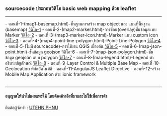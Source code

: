 <h3>sourcecode ประกอบวิดิโอ basic web mapping ด้วย leaflet</h3>
<hr>
- ตอนที่-1-(map1-basemap.html)-พื้นฐานการสร้าง map object และ แผนที่พื้นฐาน (basemap)
<a href='https://www.youtube.com/watch?v=Gudy2awDRHU' target='_blank'>วิดิโอ-1</a>
- ตอนที่-2-(map2-marker.html)-การซ้อน(overlay)ชั้นข้อมูลแบบ Marker
<a href='https://www.youtube.com/watch?v=wVIbPucqdgc' target='_blank'>วิดิโอ-2</a>
- ตอนที่-3-(map3-marker-icon.html)-Marker แบบ custom icon
<a href='https://youtu.be/AkClS4VUM78' target='_blank'>วิดิโอ-3</a>
- ตอนที่-4-(map4-point-line-polygon.html)-Point-Line-Polygon
<a href='https://www.youtube.com/watch?v=TCPb0xrX3Ro' target='_blank'>วิดิโอ-4</a>
- ตอนที่-5-(ไม่มี sourcecode)-การใช้งาน QGIS เบื้องต้น
<a href='https://www.youtube.com/watch?v=RkHGbJ3LfKk' target='_blank'>วิดิโอ-5</a>
- ตอนที่-6-(map-json-point.html)-ชั้นข้อมูล geojson
<a href='https://www.youtube.com/watch?v=cziuvyiK19o' target='_blank'>วิดิโอ-6</a>
- ตอนที่-7-(map-json-polygon.html)-ชั้นข้อมูล geojson แบบ polygon
<a href='https://www.youtube.com/watch?v=HP0caFoEV1M' target='_blank'>วิดิโอ-7</a>
- ตอนที่-8-(map-legend.html)-Legend คำอธิบายสัญลักษณ์ 
<a href='https://youtu.be/QuoMjVF1tuQ' target='_blank'>วิดิโอ-8</a>
- ตอนที่-9-Layer Control & Multiple Base Map
- ตอนที่-10-Geolocation พิกัดอัตโนมัติ
- ตอนที่-11-AngularJS Leaflet Directive
- ตอนที่-12-สร้าง Mobile Map Application ด้วย ionic framework





<br>
<br>
<hr>
<h4>อนุญาตให้นำไปเผยแพร่ได้ โดยต้องอ้างอิงที่มาและไม่ใช้เพื่อการค้า</h4>

ติดต่อผู้จัดทำ : <a href='https://www.facebook.com/tehnn' target='_blank'>UTEHN PHNU</a>

